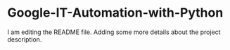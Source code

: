 # Google-IT-Automation-with-Python

I am editing the README file. Adding some more details about the project description.
